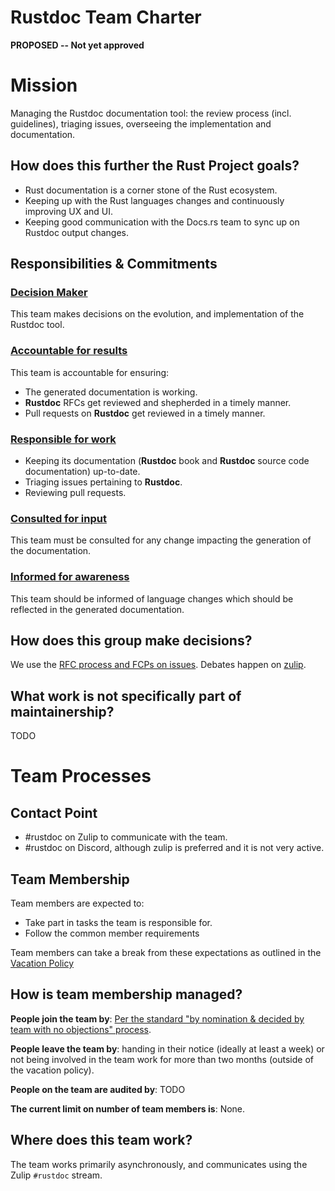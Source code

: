 # Rustdoc Team Charter

**PROPOSED -- Not yet approved**

# Mission

Managing the Rustdoc documentation tool: the review process (incl. guidelines), triaging issues, overseeing the implementation and documentation.

## How does this further the Rust Project goals?

* Rust documentation is a corner stone of the Rust ecosystem.
* Keeping up with the Rust languages changes and continuously improving UX and UI.
* Keeping good communication with the Docs.rs team to sync up on Rustdoc output changes.

## Responsibilities & Commitments

### [Decision Maker](../../common/darci.md#decision-maker)

This team makes decisions on the evolution, and implementation of the Rustdoc tool.

### [Accountable for results](../../common/darci.md#accountable-for-results)

This team is accountable for ensuring:

* The generated documentation is working.
* **Rustdoc** RFCs get reviewed and shepherded in a timely manner.
* Pull requests on **Rustdoc** get reviewed in a timely manner.

### [Responsible for work](../../common/darci.md#responsible-for-work)

* Keeping its documentation (**Rustdoc** book and **Rustdoc** source code documentation) up-to-date.
* Triaging issues pertaining to **Rustdoc**.
* Reviewing pull requests.

### [Consulted for input](../../common/darci.md#consulted-for-input)

This team must be consulted for any change impacting the generation of the documentation.

### [Informed for awareness](../../common/darci.md#informed-for-awareness)

This team should be informed of language changes which should be reflected in the generated documentation.

## How does this group make decisions?

We use the [RFC process and FCPs on issues](https://github.com/rust-lang/governance/blob/master/common/rfc_fcp.md). Debates happen on [zulip](https://rust-lang.zulipchat.com/#narrow/stream/266220-rustdoc).

## What work is not specifically part of maintainership?

TODO

# Team Processes

## Contact Point

* #rustdoc on Zulip to communicate with the team.
* #rustdoc on Discord, although zulip is preferred and it is not very active.

## Team Membership

Team members are expected to:

* Take part in tasks the team is responsible for.
* Follow the common member requirements

Team members can take a break from these expectations as outlined in the [Vacation Policy](https://github.com/rust-lang/governance/blob/master/common/vacation_policy.md)

## How is team membership managed?

**People join the team by**: [Per the standard "by nomination & decided by team with no objections" process](../../common/membership_changes.md#decided-by-team-no-objections).

**People leave the team by**: handing in their notice (ideally at least a week) or not being involved in the team work for more than two months (outside of the vacation policy).

**People on the team are audited by**: TODO

**The current limit on number of team members is**: None.

## Where does this team work?

The team works primarily asynchronously, and communicates using the Zulip `#rustdoc` stream.
